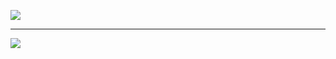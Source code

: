 <img src="https://github.com/rohit2701singh/Flash-Card-using-tkinter-day31/assets/156118970/152f4c2b-9053-4a21-baa3-4dbd7014b6ca"><br><hr>
 <img src="https://github.com/rohit2701singh/Flash-Card-using-tkinter-day31/assets/156118970/37939538-f5d3-44fd-a081-649af72bbb88">
